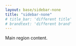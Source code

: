```yaml
---
layout: base/sidebar-none
title: "sidebar-none"
# title_bar: 'different title'
# brandtext: 'different brand'
---
```


Main region content.
